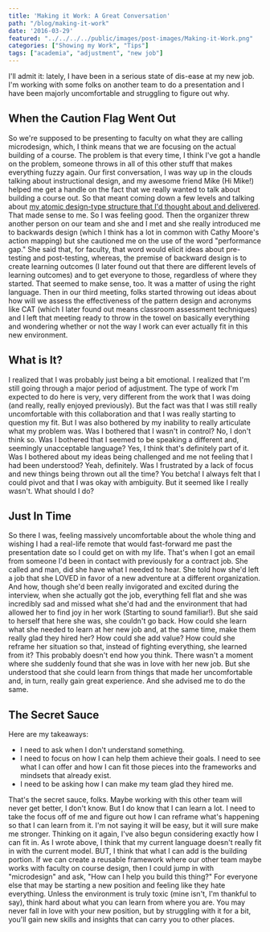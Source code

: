 ```yaml
---
title: 'Making it Work: A Great Conversation'
path: "/blog/making-it-work"
date: '2016-03-29'
featured: "../../../../public/images/post-images/Making-it-Work.png"
categories: ["Showing my Work", "Tips"]
tags: ["academia", "adjustment", "new job"]
---
```


I'll admit it: lately, I have been in a serious state of dis-ease at my new job. I'm working with some folks on another team to do a presentation and I have been majorly uncomfortable and struggling to figure out why.

## When the Caution Flag Went Out

So we're supposed to be presenting to faculty on what they are calling microdesign, which, I think means that we are focusing on the actual building of a course. The problem is that every time, I think I've got a handle on the problem, someone throws in all of this other stuff that makes everything fuzzy again. Our first conversation, I was way up in the clouds talking about instructional design, and my awesome friend Mike (Hi Mike!) helped me get a handle on the fact that we really wanted to talk about building a course out. So that meant coming down a few levels and talking about [my atomic design-type structure that I'd thought about and delivered](http://www.knanthony.com/blog/modularity-in-elearning-design/). That made sense to me. So I was feeling good. Then the organizer threw another person on our team and she and I met and she really introduced me to backwards design (which I think has a lot in common with Cathy Moore's action mapping) but she cautioned me on the use of the word "performance gap." She said that, for faculty, that word would elicit ideas about pre-testing and post-testing, whereas, the premise of backward design is to create learning outcomes (I later found out that there are different levels of learning outcomes) and to get everyone to those, regardless of where they started. That seemed to make sense, too. It was a matter of using the right language. Then in our third meeting, folks started throwing out ideas about how will we assess the effectiveness of the pattern design and acronyms like CAT (which I later found out means classroom assessment techniques) and I left that meeting ready to throw in the towel on basically everything and wondering whether or not the way I work can ever actually fit in this new environment.

## What is It?

I realized that I was probably just being a bit emotional. I realized that I'm still going through a major period of adjustment. The type of work I'm expected to do here is very, very different from the work that I was doing (and really, really enjoyed previously). But the fact was that I was still really uncomfortable with this collaboration and that I was really starting to question my fit. But I was also bothered by my inability to really articulate what my problem was. Was I bothered that I wasn't in control? No, I don't think so. Was I bothered that I seemed to be speaking a different and, seemingly unacceptable language? Yes, I think that's definitely part of it. Was I bothered about my ideas being challenged and me not feeling that I had been understood? Yeah, definitely. Was I frustrated by a lack of focus and new things being thrown out all the time? You betcha! I always felt that I could pivot and that I was okay with ambiguity. But it seemed like I really wasn't. What should I do?

## Just In Time

So there I was, feeling massively uncomfortable about the whole thing and wishing I had a real-life remote that would fast-forward me past the presentation date so I could get on with my life. That's when I got an email from someone I'd been in contact with previously for a contract job. She called and man, did she have what I needed to hear. She told how she'd left a job that she LOVED in favor of a new adventure at a different organization. And how, though she'd been really invigorated and excited during the interview, when she actually got the job, everything fell flat and she was incredibly sad and missed what she'd had and the environment that had allowed her to find joy in her work (Starting to sound familiar!). But she said to herself that here she was, she couldn't go back. How could she learn what she needed to learn at her new job and, at the same time, make them really glad they hired her? How could she add value? How could she reframe her situation so that, instead of fighting everything, she learned from it? This probably doesn't end how you think. There wasn't a moment where she suddenly found that she was in love with her new job. But she understood that she could learn from things that made her uncomfortable and, in turn, really gain great experience. And she advised me to do the same.

## The Secret Sauce

Here are my takeaways:

*   I need to ask when I don't understand something.
*   I need to focus on how I can help them achieve their goals. I need to see what I can offer and how I can fit those pieces into the frameworks and mindsets that already exist.
*   I need to be asking how I can make my team glad they hired me.

That's the secret sauce, folks. Maybe working with this other team will never get better, I don't know. But I do know that I can learn a lot. I need to take the focus off of me and figure out how I can reframe what's happening so that I can learn from it. I'm not saying it will be easy, but it will sure make me stronger. Thinking on it again, I've also begun considering exactly how I can fit in. As I wrote above, I think that my current language doesn't really fit in with the current model. BUT, I think that what I can add is the building portion. If we can create a reusable framework where our other team maybe works with faculty on course design, then I could jump in with "microdesign" and ask, "How can I help you build this thing?" For everyone else that may be starting a new position and feeling like they hate everything. Unless the environment is truly toxic (mine isn't, I'm thankful to say), think hard about what you can learn from where you are. You may never fall in love with your new position, but by struggling with it for a bit, you'll gain new skills and insights that can carry you to other places.
